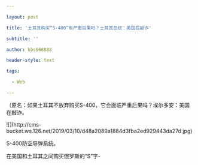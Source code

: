 ---
layout: post
title: '土耳其购买“S-400”有严重后果吗？土耳其总统：美国在敲诈'
subtitle: ''
author: kbs668888
header-style: text
tags:
  - Web
---
（原名：如果土耳其不放弃购买S-400，它会面临严重后果吗？埃尔多安：美国在敲诈。

![](http://cms-
bucket.ws.126.net/2019/03/10/d48a2089a1884d3fba2ed929443da27d.jpg)

S-400防空导弹系统。

在美国和土耳其之间购买俄罗斯的“S”字-


